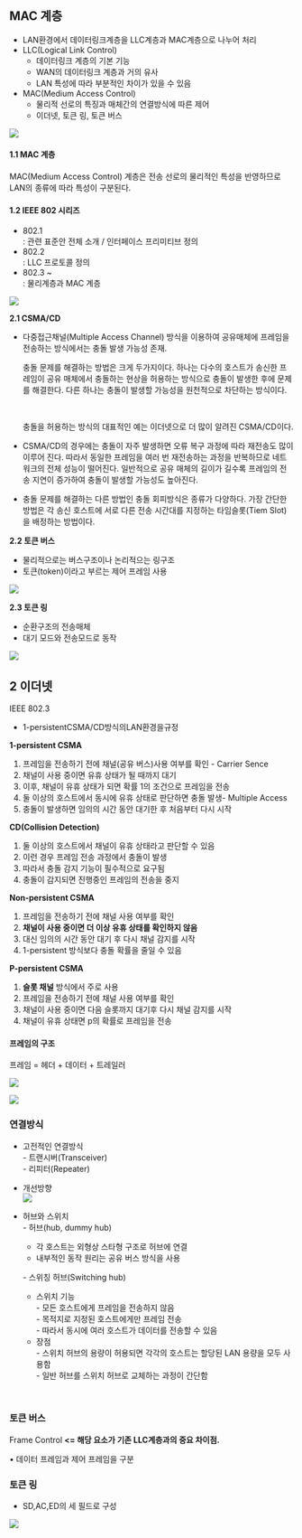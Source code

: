## MAC 계층



- LAN환경에서 데이터링크계층을 LLC계층과 MAC계층으로 나누어 처리
- LLC(Logical Link Control)
  - 데이터링크 계층의 기본 기능
  - WAN의 데이터링크 계층과 거의 유사
  - LAN 특성에 따라 부분적인 차이가 있을 수 있음
- MAC(Medium Access Control)
  - 물리적 선로의 특징과 매체간의 연결방식에 따른 제어
  - 이더넷, 토큰 링, 토큰 버스

![](https://ws1.sinaimg.cn/large/006tNc79ly1fntwkdhlh8j30mi0jcjvu.jpg)

#### 1.1 MAC 계층

MAC(Medium Access Control) 계층은 전송 선로의 물리적인 특성을 반영하므로 LAN의 종류에 따라 특성이 구분된다.

#### 1.2 IEEE 802 시리즈

- 802.1  
  : 관련 표준안 전체 소개 / 인터페이스 프리미티브 정의  
- 802.2  
  : LLC 프로토콜 정의  
- 802.3 ~  
  : 물리계층과 MAC 계층  

![](https://ws1.sinaimg.cn/large/006tNc79ly1fntwwoqnqmj30mq0iqtdz.jpg)



**2.1 CSMA/CD**

- 다중접근채널(Multiple Access Channel) 방식을 이용하여 공유매체에 프레임을 전송하는 방식에서는 충돌 발생 가능성 존재.

  충돌 문제를 해결하는 방법은 크게 두가지이다. 하나는 다수의 호스트가 송신한 프레임이 공유 매체에서 충돌하는 현상을 허용하는 방식으로 충돌이 발생한 후에 문제를 해결한다. 다른 하나는 충돌이 발생할 가능성을 원천적으로 차단하는 방식이다.

  ​

  충돌을 허용하는 방식의 대표적인 예는 이더넷으로 더 많이 알려진 CSMA/CD이다.

- CSMA/CD의 경우에는 충돌이 자주 발생하면 오류 복구 과정에 따라 재전송도 많이 이루어 진다. 따라서 동일한 프레임을 여러 번 재전송하는 과정을 반복하므로 네트워크의 전체 성능이 떨어진다. 일반적으로 공유 매체의 길이가 길수록 프레임의 전송 지연이 증가하여 충돌이 발생할 가능성도 높아진다.

- 충돌 문제를 해결하는 다른 방법인 충돌 회피방식은 종류가 다양하다. 가장 간단한 방법은 각 송신 호스트에 서로 다른 전송 시간대를 지정하는 타임슬롯(Tiem Slot)을 배정하는 방법이다.
  ​

**2.2 토큰 버스**

- 물리적으로는 버스구조이나 논리적으는 링구조
- 토큰(token)이라고 부르는 제어 프레임 사용

![](https://ws4.sinaimg.cn/large/006tNc79ly1fntxa8g9uvj30m60cy780.jpg)

**2.3 토큰 링**

- 순환구조의 전송매체
- 대기 모드와 전송모드로 동작

![](https://ws3.sinaimg.cn/large/006tNc79ly1fntxabxrhlj30he0io0vp.jpg)

## 2 이더넷

IEEE 802.3

- 1-persistentCSMA/CD방식의LAN환경을규정

**1-persistent CSMA**

1. 프레임을 전송하기 전에 채널(공유 버스)사용 여부를 확인 - Carrier Sence
2. 채널이 사용 중이면 유휴 상태가 될 때까지 대기
3. 이후, 채널이 유휴 상태가 되면 확률 1의 조건으로 프레임을 전송
4. 둘 이상의 호스트에서 동시에 유휴 상태로 판단하면 충돌 발생- Multiple Access
5. 충돌이 발생하면 임의의 시간 동안 대기한 후 처음부터 다시 시작



**CD(Collision Detection)**

1. 둘 이상의 호스트에서 채널이 유휴 상태라고 판단할 수 있음
2. 이런 경우 프레임 전송 과정에서 충돌이 발생
3. 따라서 충돌 감지 기능이 필수적으로 요구됨
4. 충돌이 감지되면 진행중인 프레임의 전송을 중지



**Non-persistent CSMA**

1. 프레임을 전송하기 전에 채널 사용 여부를 확인
2. **채널이 사용 중이면 더 이상 유휴 상태를 확인하지 않음**
3. 대신 임의의 시간 동안 대기 후 다시 채널 감지를 시작
4. 1-persistent 방식보다 충돌 확률을 줄일 수 있음



**P-persistent CSMA**

1. **슬롯 채널** 방식에서 주로 사용
2. 프레임을 전송하기 전에 채널 사용 여부를 확인
3. 채널이 사용 중이면 다음 슬롯까지 대기후 다시 채널 감지를 시작
4. 채널이 유휴 상태면 p의 확률로 프레임을 전송



#### 프레임의 구조

프레임 = 헤더 + 데이터 + 트레일러

![](https://ws2.sinaimg.cn/large/006tNc79ly1fntxpga2bjj314k0roguq.jpg)

![](https://ws1.sinaimg.cn/large/006tNc79ly1fntxpjx4g8j312c0qijys.jpg)



### 연결방식

- 고전적인 연결방식  
  \- 트랜시버(Transceiver)  
  \- 리피터(Repeater)

- 개선방향  
  ![](https://ws1.sinaimg.cn/large/006tNc79ly1fntxve8dd6j313u0hctfn.jpg)

- 허브와 스위치  
  ​
  \- 허브(hub, dummy hub)  

  - 각 호스트는 외형상 스타형 구조로 허브에 연결
  - 내부적인 동작 원리는 공유 버스 방식을 사용

  \- 스위칭 허브(Switching hub)  

  - 스위치 기능  
    \- 모든 호스트에게 프레임을 전송하지 않음  
    \- 목적지로 지정된 호스트에게만 프레임 전송  
    \- 따라서 동시에 여러 호스트가 데이터를 전송할 수 있음  
  - 장점  
    \- 스위치 허브의 용량이 허용되면 각각의 호스트는 할당된 LAN 용량을 모두 사용함  
    \- 일반 허브를 스위치 허브로 교체하는 과정이 간단함  

  ​

### 토큰 버스

Frame Control **<= 해당 요소가 기존 LLC계층과의 중요 차이점.** 

• 데이터 프레임과 제어 프레임을 구분



### 토큰 링

- SD,AC,ED의 세 필드로 구성

![](https://ws3.sinaimg.cn/large/006tNc79ly1fnty3j9ofmj313i0lwn5c.jpg)




​				
​			
​		
​	